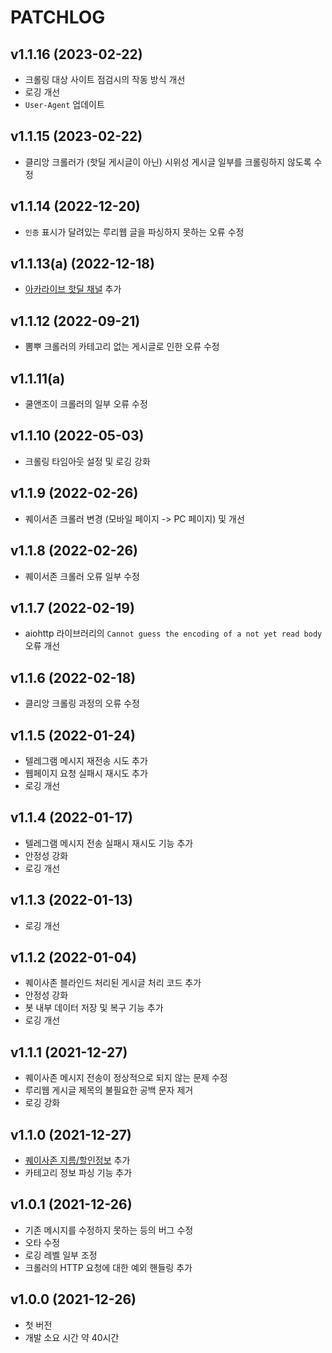 # PATCHLOG

## v1.1.16 (2023-02-22)
- 크롤링 대상 사이트 점검시의 작동 방식 개선
- 로깅 개선
- `User-Agent` 업데이트

## v1.1.15 (2023-02-22)
- 클리앙 크롤러가 (핫딜 게시글이 아닌) 시위성 게시글 일부를 크롤링하지 않도록 수정

## v1.1.14 (2022-12-20)
- `인증` 표시가 달려있는 루리웹 글을 파싱하지 못하는 오류 수정

## v1.1.13(a) (2022-12-18)
- [아카라이브 핫딜 채널](https://arca.live/b/hotdeal) 추가

## v1.1.12 (2022-09-21)
- 뽐뿌 크롤러의 카테고리 없는 게시글로 인한 오류 수정

## v1.1.11(a)
- 쿨앤조이 크롤러의 일부 오류 수정

## v1.1.10 (2022-05-03)
- 크롤링 타임아웃 설정 및 로깅 강화

## v1.1.9 (2022-02-26)
- 퀘이서존 크롤러 변경 (모바일 페이지 -> PC 페이지) 및 개선

## v1.1.8 (2022-02-26)
- 퀘이서존 크롤러 오류 일부 수정

## v1.1.7 (2022-02-19)
- aiohttp 라이브러리의 `Cannot guess the encoding of a not yet read body` 오류 개선

## v1.1.6 (2022-02-18)
- 클리앙 크롤링 과정의 오류 수정

## v1.1.5 (2022-01-24)
- 텔레그램 메시지 재전송 시도 추가
- 웹페이지 요청 실패시 재시도 추가
- 로깅 개선

## v1.1.4 (2022-01-17)
- 텔레그램 메시지 전송 실패시 재시도 기능 추가
- 안정성 강화
- 로깅 개선

## v1.1.3 (2022-01-13)
- 로깅 개선

## v1.1.2 (2022-01-04)
- 퀘이사존 블라인드 처리된 게시글 처리 코드 추가
- 안정성 강화
- 봇 내부 데이터 저장 및 복구 기능 추가
- 로깅 개선

## v1.1.1 (2021-12-27)
- 퀘이사존 메시지 전송이 정상적으로 되지 않는 문제 수정
- 루리웹 게시글 제목의 불필요한 공백 문자 제거
- 로깅 강화

## v1.1.0 (2021-12-27)
- [퀘이사존 지름/할인정보](https://quasarzone.com/bbs/qb_saleinfo) 추가
- 카테고리 정보 파싱 기능 추가

## v1.0.1 (2021-12-26)
- 기존 메시지를 수정하지 못하는 등의 버그 수정
- 오타 수정
- 로깅 레벨 일부 조정
- 크롤러의 HTTP 요청에 대한 예외 핸들링 추가

## v1.0.0 (2021-12-26)
- 첫 버전
- 개발 소요 시간 약 40시간

